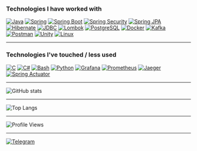 ### Technologies I have worked with

[![Java](https://img.shields.io/badge/Java-ED8B00?style=for-the-badge&logo=openjdk&logoColor=white)]()
[![Spring](https://img.shields.io/badge/Spring-6DB33F?style=for-the-badge&logo=spring&logoColor=white)]()
[![Spring Boot](https://img.shields.io/badge/Spring%20Boot-6DB33F?style=for-the-badge&logo=spring-boot&logoColor=white)]()
[![Spring Security](https://img.shields.io/badge/Spring%20Security-6DB33F?style=for-the-badge&logo=spring-security&logoColor=white)]()
[![Spring JPA](https://img.shields.io/badge/Spring%20JPA-6DB33F?style=for-the-badge&logo=spring&logoColor=white)]()
[![Hibernate](https://img.shields.io/badge/Hibernate-59666C?style=for-the-badge&logo=hibernate&logoColor=white)]()
[![JDBC](https://img.shields.io/badge/JDBC-007396?style=for-the-badge&logo=java&logoColor=white)]()
[![Lombok](https://img.shields.io/badge/Lombok-DC382D?style=for-the-badge&logo=lombok&logoColor=white)]()
[![PostgreSQL](https://img.shields.io/badge/PostgreSQL-4169E1?style=for-the-badge&logo=postgresql&logoColor=white)]()
[![Docker](https://img.shields.io/badge/Docker-2496ED?style=for-the-badge&logo=docker&logoColor=white)]()
[![Kafka](https://img.shields.io/badge/Kafka-231F20?style=for-the-badge&logo=apache-kafka&logoColor=white)]()
[![Postman](https://img.shields.io/badge/Postman-FF6C37?style=for-the-badge&logo=postman&logoColor=white)]()
[![Unity](https://img.shields.io/badge/Unity-000000?style=for-the-badge&logo=unity&logoColor=white)]()
[![Linux](https://img.shields.io/badge/Linux-FCC624?style=for-the-badge&logo=linux&logoColor=black)]()

---

### Technologies I've touched / less used

[![C](https://img.shields.io/badge/C-00599C?style=for-the-badge&logo=c&logoColor=white)]()
[![C#](https://img.shields.io/badge/C%23-239120?style=for-the-badge&logo=c-sharp&logoColor=white)]()
[![Bash](https://img.shields.io/badge/Bash-4EAA25?style=for-the-badge&logo=gnubash&logoColor=white)]()
[![Python](https://img.shields.io/badge/Python-3776AB?style=for-the-badge&logo=python&logoColor=white)]()
[![Grafana](https://img.shields.io/badge/Grafana-F46800?style=for-the-badge&logo=grafana&logoColor=white)]()
[![Prometheus](https://img.shields.io/badge/Prometheus-E6522C?style=for-the-badge&logo=prometheus&logoColor=white)]()
[![Jaeger](https://img.shields.io/badge/Jaeger-000000?style=for-the-badge&logo=jaeger&logoColor=white)]()
[![Spring Actuator](https://img.shields.io/badge/Spring%20Actuator-6DB33F?style=for-the-badge&logo=spring&logoColor=white)]()

---

![GitHub stats](https://github-readme-stats.vercel.app/api?username=vexvl&show_icons=true&theme=radical)

---

![Top Langs](https://github-readme-stats.vercel.app/api/top-langs/?username=vexvl&layout=compact)

---

![Profile Views](https://komarev.com/ghpvc/?username=vexvl&style=flat-square&color=blue)

---

[![Telegram](https://img.shields.io/badge/Telegram-2CA5E0?style=for-the-badge&logo=telegram&logoColor=white)](https://t.me/vexvl)

<!--
**Vexvl/Vexvl** is a ✨ _special_ ✨ repository because its `README.md` (this file) appears on your GitHub profile.

Here are some ideas to get you started:

- 🔭 I’m currently working on ...
- 🌱 I’m currently learning ...
- 👯 I’m looking to collaborate on ...
- 🤔 I’m looking for help with ...
- 💬 Ask me about ...
- 📫 How to reach me: ...
- 😄 Pronouns: ...
- ⚡ Fun fact: ...
-->
